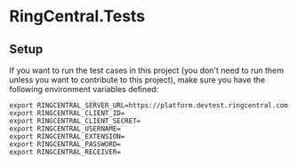 # RingCentral.Tests

## Setup

If you want to run the test cases in this project (you don't need to run them unless you want to contribute to this project),
make sure you have the following environment variables defined:

```
export RINGCENTRAL_SERVER_URL=https://platform.devtest.ringcentral.com
export RINGCENTRAL_CLIENT_ID=
export RINGCENTRAL_CLIENT_SECRET=
export RINGCENTRAL_USERNAME=
export RINGCENTRAL_EXTENSION=
export RINGCENTRAL_PASSWORD=
export RINGCENTRAL_RECEIVER=
```
